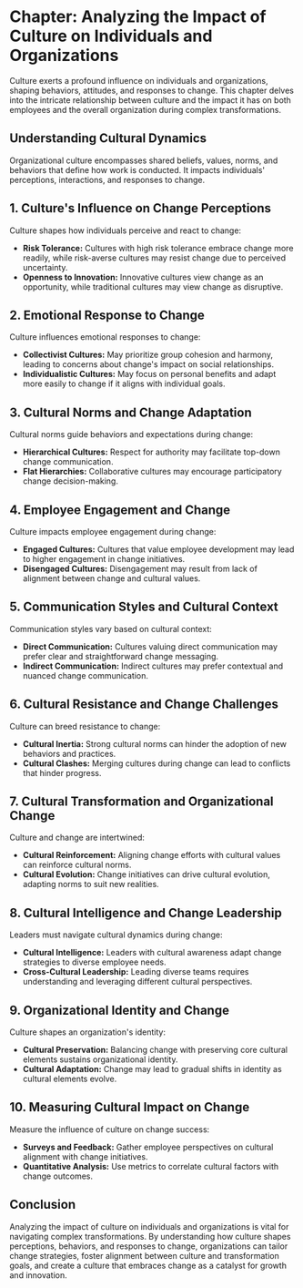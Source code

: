 Chapter: Analyzing the Impact of Culture on Individuals and Organizations
=========================================================================

Culture exerts a profound influence on individuals and organizations, shaping behaviors, attitudes, and responses to change. This chapter delves into the intricate relationship between culture and the impact it has on both employees and the overall organization during complex transformations.

**Understanding Cultural Dynamics**
-----------------------------------

Organizational culture encompasses shared beliefs, values, norms, and behaviors that define how work is conducted. It impacts individuals' perceptions, interactions, and responses to change.

**1. Culture's Influence on Change Perceptions**
------------------------------------------------

Culture shapes how individuals perceive and react to change:

* **Risk Tolerance:** Cultures with high risk tolerance embrace change more readily, while risk-averse cultures may resist change due to perceived uncertainty.
* **Openness to Innovation:** Innovative cultures view change as an opportunity, while traditional cultures may view change as disruptive.

**2. Emotional Response to Change**
-----------------------------------

Culture influences emotional responses to change:

* **Collectivist Cultures:** May prioritize group cohesion and harmony, leading to concerns about change's impact on social relationships.
* **Individualistic Cultures:** May focus on personal benefits and adapt more easily to change if it aligns with individual goals.

**3. Cultural Norms and Change Adaptation**
-------------------------------------------

Cultural norms guide behaviors and expectations during change:

* **Hierarchical Cultures:** Respect for authority may facilitate top-down change communication.
* **Flat Hierarchies:** Collaborative cultures may encourage participatory change decision-making.

**4. Employee Engagement and Change**
-------------------------------------

Culture impacts employee engagement during change:

* **Engaged Cultures:** Cultures that value employee development may lead to higher engagement in change initiatives.
* **Disengaged Cultures:** Disengagement may result from lack of alignment between change and cultural values.

**5. Communication Styles and Cultural Context**
------------------------------------------------

Communication styles vary based on cultural context:

* **Direct Communication:** Cultures valuing direct communication may prefer clear and straightforward change messaging.
* **Indirect Communication:** Indirect cultures may prefer contextual and nuanced change communication.

**6. Cultural Resistance and Change Challenges**
------------------------------------------------

Culture can breed resistance to change:

* **Cultural Inertia:** Strong cultural norms can hinder the adoption of new behaviors and practices.
* **Cultural Clashes:** Merging cultures during change can lead to conflicts that hinder progress.

**7. Cultural Transformation and Organizational Change**
--------------------------------------------------------

Culture and change are intertwined:

* **Cultural Reinforcement:** Aligning change efforts with cultural values can reinforce cultural norms.
* **Cultural Evolution:** Change initiatives can drive cultural evolution, adapting norms to suit new realities.

**8. Cultural Intelligence and Change Leadership**
--------------------------------------------------

Leaders must navigate cultural dynamics during change:

* **Cultural Intelligence:** Leaders with cultural awareness adapt change strategies to diverse employee needs.
* **Cross-Cultural Leadership:** Leading diverse teams requires understanding and leveraging different cultural perspectives.

**9. Organizational Identity and Change**
-----------------------------------------

Culture shapes an organization's identity:

* **Cultural Preservation:** Balancing change with preserving core cultural elements sustains organizational identity.
* **Cultural Adaptation:** Change may lead to gradual shifts in identity as cultural elements evolve.

**10. Measuring Cultural Impact on Change**
-------------------------------------------

Measure the influence of culture on change success:

* **Surveys and Feedback:** Gather employee perspectives on cultural alignment with change initiatives.
* **Quantitative Analysis:** Use metrics to correlate cultural factors with change outcomes.

**Conclusion**
--------------

Analyzing the impact of culture on individuals and organizations is vital for navigating complex transformations. By understanding how culture shapes perceptions, behaviors, and responses to change, organizations can tailor change strategies, foster alignment between culture and transformation goals, and create a culture that embraces change as a catalyst for growth and innovation.

